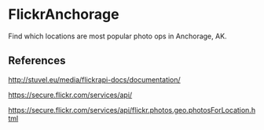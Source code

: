 # FlickrAnchorage

Find which locations are most popular photo ops in Anchorage, AK.

## References

http://stuvel.eu/media/flickrapi-docs/documentation/

https://secure.flickr.com/services/api/

https://secure.flickr.com/services/api/flickr.photos.geo.photosForLocation.html
